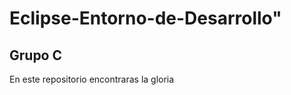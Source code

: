 <h1>Eclipse-Entorno-de-Desarrollo"</h1>  
<h2>Grupo C</h2>
<p>En este repositorio encontraras la gloria <p>